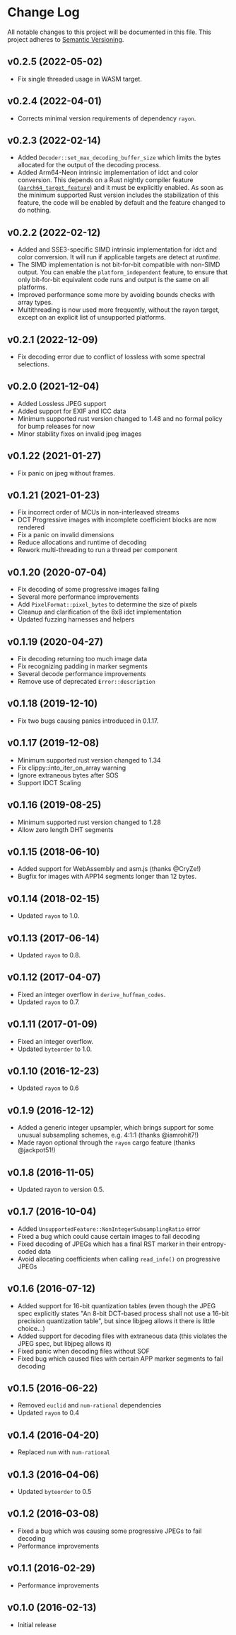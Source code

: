 # Change Log
All notable changes to this project will be documented in this file.
This project adheres to [Semantic Versioning](http://semver.org/).

## v0.2.5 (2022-05-02)

- Fix single threaded usage in WASM target.

## v0.2.4 (2022-04-01)

- Corrects minimal version requirements of dependency `rayon`.

## v0.2.3 (2022-02-14)

- Added `Decoder::set_max_decoding_buffer_size` which limits the bytes
  allocated for the output of the decoding process.
- Added Arm64-Neon intrinsic implementation of idct and color conversion. This
  depends on a Rust nightly compiler feature ([`aarch64_target_feature`]) and
  it must be explicitly enabled. As soon as the minimum supported Rust version
  includes the stabilization of this feature, the code will be enabled by
  default and the feature changed to do nothing.

[`aarch64_target_feature`]: https://github.com/rust-lang/rust/issues/90620

## v0.2.2 (2022-02-12)

- Added and SSE3-specific SIMD intrinsic implementation for idct and color
  conversion. It will run if applicable targets are detect at _runtime_.
- The SIMD implementation is not bit-for-bit compatible with non-SIMD output.
  You can enable the `platform_independent` feature, to ensure that only
  bit-for-bit equivalent code runs and output is the same on all platforms.
- Improved performance some more by avoiding bounds checks with array types.
- Multithreading is now used more frequently, without the rayon target, except
  on an explicit list of unsupported platforms.

## v0.2.1 (2022-12-09)

- Fix decoding error due to conflict of lossless with some spectral selections.

## v0.2.0 (2021-12-04)

- Added Lossless JPEG support
- Added support for EXIF and ICC data
- Minimum supported rust version changed to 1.48 and no formal policy for bump releases for now
- Minor stability fixes on invalid jpeg images

## v0.1.22 (2021-01-27)

- Fix panic on jpeg without frames.

## v0.1.21 (2021-01-23)

- Fix incorrect order of MCUs in non-interleaved streams
- DCT Progressive images with incomplete coefficient blocks are now rendered
- Fix a panic on invalid dimensions
- Reduce allocations and runtime of decoding
- Rework multi-threading to run a thread per component

## v0.1.20 (2020-07-04)

- Fix decoding of some progressive images failing
- Several more performance improvements
- Add `PixelFormat::pixel_bytes` to determine the size of pixels
- Cleanup and clarification of the 8x8 idct implementation
- Updated fuzzing harnesses and helpers

## v0.1.19 (2020-04-27)
- Fix decoding returning too much image data
- Fix recognizing padding in marker segments
- Several decode performance improvements
- Remove use of deprecated `Error::description`

## v0.1.18 (2019-12-10)
- Fix two bugs causing panics introduced in 0.1.17.

## v0.1.17 (2019-12-08)
- Minimum supported rust version changed to 1.34
- Fix clippy::into_iter_on_array warning
- Ignore extraneous bytes after SOS
- Support IDCT Scaling

## v0.1.16 (2019-08-25)
- Minimum supported rust version changed to 1.28
- Allow zero length DHT segments

## v0.1.15 (2018-06-10)
- Added support for WebAssembly and asm.js (thanks @CryZe!)
- Bugfix for images with APP14 segments longer than 12 bytes.

## v0.1.14 (2018-02-15)
- Updated `rayon` to 1.0.

## v0.1.13 (2017-06-14)
- Updated `rayon` to 0.8.

## v0.1.12 (2017-04-07)
- Fixed an integer overflow in `derive_huffman_codes`.
- Updated `rayon` to 0.7.

## v0.1.11 (2017-01-09)
- Fixed an integer overflow.
- Updated `byteorder` to 1.0.

## v0.1.10 (2016-12-23)
- Updated `rayon` to 0.6

## v0.1.9 (2016-12-12)
- Added a generic integer upsampler, which brings support for some unusual subsampling schemes, e.g. 4:1:1 (thanks @iamrohit7!)
- Made rayon optional through the `rayon` cargo feature (thanks @jackpot51!)

## v0.1.8 (2016-11-05)
* Updated rayon to version 0.5.

## v0.1.7 (2016-10-04)
- Added `UnsupportedFeature::NonIntegerSubsamplingRatio` error
- Fixed a bug which could cause certain images to fail decoding
- Fixed decoding of JPEGs which has a final RST marker in their entropy-coded data
- Avoid allocating coefficients when calling `read_info()` on progressive JPEGs

## v0.1.6 (2016-07-12)
- Added support for 16-bit quantization tables (even though the JPEG spec explicitly
  states "An 8-bit DCT-based process shall not use a 16-bit precision quantization table",
  but since libjpeg allows it there is little choice...)
- Added support for decoding files with extraneous data (this violates the JPEG spec, but libjpeg allows it)
- Fixed panic when decoding files without SOF
- Fixed bug which caused files with certain APP marker segments to fail decoding

## v0.1.5 (2016-06-22)
- Removed `euclid` and `num-rational` dependencies
- Updated `rayon` to 0.4

## v0.1.4 (2016-04-20)
- Replaced `num` with `num-rational`

## v0.1.3 (2016-04-06)
- Updated `byteorder` to 0.5

## v0.1.2 (2016-03-08)
- Fixed a bug which was causing some progressive JPEGs to fail decoding
- Performance improvements

## v0.1.1 (2016-02-29)
- Performance improvements

## v0.1.0 (2016-02-13)
- Initial release
